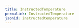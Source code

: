 ```yaml
---
title: InstructedTemperature
permalink: InstructedTemperature
jsonid: instructedtemperature
---
```

